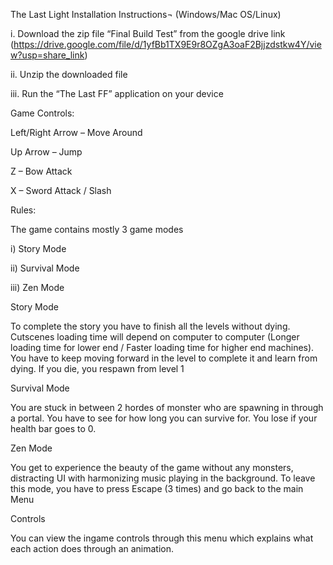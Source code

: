 The Last Light 
Installation Instructions¬ (Windows/Mac OS/Linux)


i.	Download the zip file “Final Build Test” from the google drive link
 (https://drive.google.com/file/d/1yfBb1TX9E9r8OZgA3oaF2Bjjzdstkw4Y/view?usp=share_link)

ii.	Unzip the downloaded file

iii.	Run the “The Last FF” application on your device


Game Controls:

Left/Right Arrow – Move Around

Up Arrow – Jump

Z – Bow Attack

X – Sword Attack / Slash

Rules:

The game contains mostly 3 game modes 

i)	Story Mode

ii)	Survival Mode

iii)	Zen Mode







Story Mode

To complete the story you have to finish all the levels without dying. 
Cutscenes loading time will depend on computer to computer (Longer loading time for lower end / Faster loading time for higher end machines). 
You have to keep moving forward in the level to complete it and learn from dying.
If you die, you respawn from level 1

Survival Mode

You are stuck in between 2 hordes of monster who are spawning in through a portal. You have to see for how long you can survive for.
You lose if your health bar goes to 0.

Zen Mode

You get to experience the beauty of the game without any monsters, distracting UI with harmonizing music playing in the background.
To leave this mode, you have to press Escape (3 times) and go back to the main Menu

Controls

You can view the ingame controls through this menu which explains what each action does through an animation.
 



